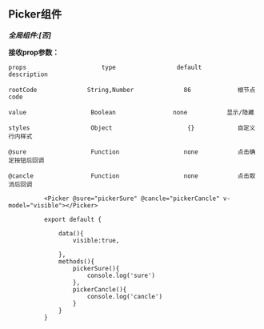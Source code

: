 ## Picker组件

***全局组件:[否]***

**接收prop参数：**

    props                     type                 default          description

    rootCode              String,Number              86             根节点code

    value                  Boolean                none           显示/隐藏

    styles                 Object                     {}            自定义行内样式

    @sure                  Function                  none           点击确定按钮后回调

    @cancle                Function                  none           点击取消后回调



 ```
           <Picker @sure="pickerSure" @cancle="pickerCancle" v-model="visible"></Picker>

           export default {

               data(){
                   visible:true,

               },
               methods(){
                   pickerSure(){
                       console.log('sure')
                   },
                   pickerCancle(){
                       console.log('cancle')
                   }
               }
           }

 ```